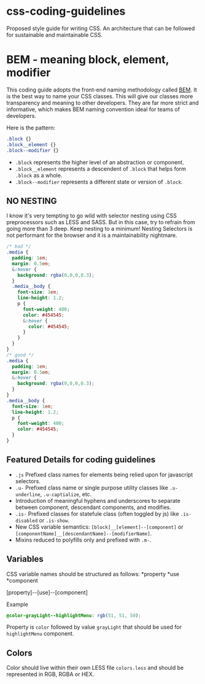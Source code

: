 # css-coding-guidelines
Proposed style guide for writing CSS.  An architecture that can be followed for sustainable and maintainable CSS.

# BEM - meaning block, element, modifier
This coding guide adopts the front-end naming methodology called [BEM](https://en.bem.info/).  It is the best 
way to name your CSS classes. This will give our classes more transparency and meaning to other developers.  They
are far more strict and informative, which makes BEM naming convention ideal for teams of developers.

Here is the pattern:
```css
.block {}
.block__element {}
.block--modifier {}
```

* ```.block``` represents the higher level of an abstraction or component.
* ```.block__element``` represents a descendent of ```.block``` that helps form ```.block``` as a whole.
* ```.block--modifier``` represents a different state or version of ```.block```.

## NO NESTING
I know it's very tempting to go wild with selector nesting using CSS preprocessors such as LESS and SASS.  But in
this case, try to refrain from going more than 3 deep.  Keep nesting to a minimum!  Nesting Selectors is not
performant for the browser and it is a maintainability nightmare.

```css
/* bad */
.media {
  padding: 1em;
  margin: 0.5em;
  &:hover {
    background: rgba(0,0,0,0.3);
  }
  .media__body {
    font-size: 1em;
    line-height: 1.2;
    p {
      font-weight: 400;
      color: #454545;
      &:hover {
        color: #454545;
      }
    }
  }
}
/* good */
.media {
  padding: 1em;
  margin: 0.5em;
  &:hover {
    background: rgba(0,0,0,0.3);
  }
}
.media__body {
  font-size: 1em;
  line-height: 1.2;
  p {
    font-weight: 400;
    color: #454545;
  }
}
```

## Featured Details for coding guidelines
* ```.js``` Prefixed class names for elements being relied upon for javascript selectors.
* ```.u-``` Prefixed class name or single purpose utility classes like ```.u-underline```, ```.u-captialize```, etc.
* Introduction of meaningful hyphens and underscores to separate between component, descendant components, and modifies.
* ```.is-``` Prefixed classes for statefule class (often toggled by js) like ```.is-disabled``` or ```.is-show```.
* New CSS variable semantics: ```[block]__[element]--[component]``` or ```[componentName]__[descendantName]--[modifierName]```.
* Mixins reduced to polyfills only and prefixed with ```.m-```.


## Variables

CSS variable names should be structured as follows:
*property
*use
*component

[property]--[use]--[component]

Example
```css
@color-grayLight--highlightMenu: rgb(51, 51, 50);
```

Property is ```color``` followed by value ```grayLight``` that should be used for ```highlightMenu``` component.

## Colors
Color should live within their own LESS file ```colors.less``` and should be represented in RGB, RGBA or HEX.  







